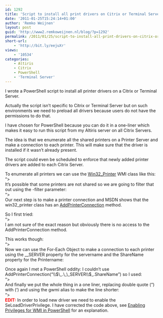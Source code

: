 ```yaml
---
id: 1292
title: 'Script to install all print drivers on Citrix or Terminal Server'
date: '2011-01-25T15:24:14+01:00'
author: 'Remko Weijnen'
layout: post
guid: 'http://www2.remkoweijnen.nl/blog/?p=1292'
permalink: /2011/01/25/script-to-install-all-print-drivers-on-citrix-or-terminal-server/
short-url:
    - 'http://bit.ly/eejuXr'
views:
    - '10534'
categories:
    - Altiris
    - Citrix
    - PowerShell
    - 'Terminal Server'
---
```


I wrote a PowerShell script to install all printer drivers on a Citrix or Terminal Server.

Actually the script isn’t specific to Citrix or Terminal Server but on such environments we need to preload all drivers because users do not have the permissions to do that.

I have chosen for PowerShell because you can do it in a one-liner which makes it easy to run this script from my Altiris server on all Citrix Servers.

The idea is that we enumerate all the shared printers on a Printer Server and make a connection to each printer. This will make sure that the driver is installed if it wasn’t already present.

The script could even be scheduled to enforce that newly added printer drivers are added to each Citrix Server.

To enumerate all printers we can use the [Win32\_Printer](http://msdn.microsoft.com/en-us/library/aa394363(v=vs.85).aspx) WMI class like this:  
“&gt;  
It’s possible that some printers are not shared so we are going to filter that out using the -filter parameter:  
“&gt;  
Our next step is to make a printer connection and MSDN shows that the win32\_printer class has an [AddPrinterConnection](http://msdn.microsoft.com/en-us/library/aa384769(v=vs.85).aspx) method.

So I first tried:  
“&gt;  
I am not sure of the exact reason but obviously there is no access to the AddPrinterConnection method.

This works though:  
“&gt;  
Now we can use the For-Each Object to make a connection to each printer using the \_\_SERVER property for the servername and the ShareName property for the Printername:

Once again I met a PowerShell oddity: I couldn’t use AddPrinterConnection(“\\\\$\_.\_\_SERVER\\$\_.ShareName”) so I used:  
“&gt;  
And finally we put the whole thing in a one liner, replacing double quote (“) with (‘) and using the gwmi alias to make the line shorter:  
“&gt;  
<span style="color: #ff0000;">**EDIT:**</span> In order to load new driver we need to enable the SeLoadDriverPrivilege. I have corrected the code above, see [Enabling Privileges for WMI in PowerShell](http://192.168.40.25:8081/2011/01/27/enabling-privileges-for-wmi-in-powershell/) for an explanation.